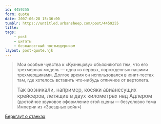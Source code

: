 ```yaml
---
id: 4459255
form: quote
date: 2007-06-28 15:36:00
tumblr: https://untitled.urbansheep.com/post/4459255
title: 
tags:
    - post
    - цитаты
    - безжалостный постмодернизм
layout: post-quote.njk
---
```


<blockquote>
<p>Мои особые чувства к «Кузнецову» объясняются тем, что его трехмерная модель — одна из первых, порожденных нашими трехмерщиками. Долгое время он использовался в юнит-тестах там, где хотелось вставить что-нибудь отличное от вертолета.</p>

<p><big>Так возникали, например, косяки авианесущих крейсеров, летящие в двух километрах над Адлером</big> (достойное звуковое оформление этой сцены — безусловно тема Империи из «Звездных войн»)</p>
</blockquote>

<a href="http://behrk.livejournal.com/395653.html">Беркгаут о станках</a>
